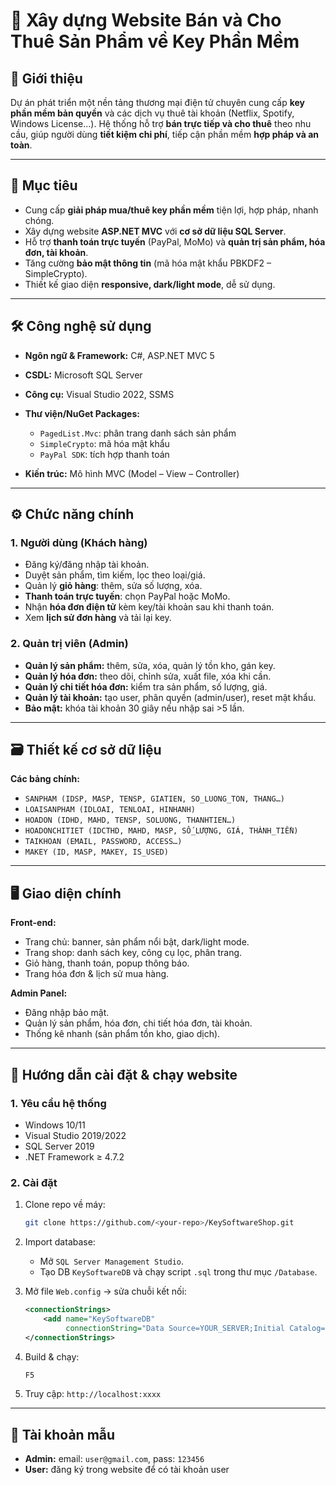 # 🔑 Xây dựng Website Bán và Cho Thuê Sản Phẩm về Key Phần Mềm

## 📌 Giới thiệu

Dự án phát triển một nền tảng thương mại điện tử chuyên cung cấp **key phần mềm bản quyền** và các dịch vụ thuê tài khoản (Netflix, Spotify, Windows License...). Hệ thống hỗ trợ **bán trực tiếp và cho thuê** theo nhu cầu, giúp người dùng **tiết kiệm chi phí**, tiếp cận phần mềm **hợp pháp và an toàn**.

---

## 🎯 Mục tiêu

* Cung cấp **giải pháp mua/thuê key phần mềm** tiện lợi, hợp pháp, nhanh chóng.
* Xây dựng website **ASP.NET MVC** với **cơ sở dữ liệu SQL Server**.
* Hỗ trợ **thanh toán trực tuyến** (PayPal, MoMo) và **quản trị sản phẩm, hóa đơn, tài khoản**.
* Tăng cường **bảo mật thông tin** (mã hóa mật khẩu PBKDF2 – SimpleCrypto).
* Thiết kế giao diện **responsive, dark/light mode**, dễ sử dụng.

---

## 🛠️ Công nghệ sử dụng

* **Ngôn ngữ & Framework:** C#, ASP.NET MVC 5
* **CSDL:** Microsoft SQL Server
* **Công cụ:** Visual Studio 2022, SSMS
* **Thư viện/NuGet Packages:**

  * `PagedList.Mvc`: phân trang danh sách sản phẩm
  * `SimpleCrypto`: mã hóa mật khẩu
  * `PayPal SDK`: tích hợp thanh toán
* **Kiến trúc:** Mô hình MVC (Model – View – Controller)

---

## ⚙️ Chức năng chính

### 1. Người dùng (Khách hàng)

* Đăng ký/đăng nhập tài khoản.
* Duyệt sản phẩm, tìm kiếm, lọc theo loại/giá.
* Quản lý **giỏ hàng**: thêm, sửa số lượng, xóa.
* **Thanh toán trực tuyến**: chọn PayPal hoặc MoMo.
* Nhận **hóa đơn điện tử** kèm key/tài khoản sau khi thanh toán.
* Xem **lịch sử đơn hàng** và tải lại key.

### 2. Quản trị viên (Admin)

* **Quản lý sản phẩm:** thêm, sửa, xóa, quản lý tồn kho, gán key.
* **Quản lý hóa đơn:** theo dõi, chỉnh sửa, xuất file, xóa khi cần.
* **Quản lý chi tiết hóa đơn:** kiểm tra sản phẩm, số lượng, giá.
* **Quản lý tài khoản:** tạo user, phân quyền (admin/user), reset mật khẩu.
* **Bảo mật:** khóa tài khoản 30 giây nếu nhập sai >5 lần.

---

## 🗃️ Thiết kế cơ sở dữ liệu

**Các bảng chính:**

* `SANPHAM (IDSP, MASP, TENSP, GIATIEN, SO_LUONG_TON, THANG…)`
* `LOAISANPHAM (IDLOAI, TENLOAI, HINHANH)`
* `HOADON (IDHD, MAHD, TENSP, SOLUONG, THANHTIEN…)`
* `HOADONCHITIET (IDCTHD, MAHD, MASP, SỐ_LƯỢNG, GIÁ, THÀNH_TIỀN)`
* `TAIKHOAN (EMAIL, PASSWORD, ACCESS…)`
* `MAKEY (ID, MASP, MAKEY, IS_USED)`

---

## 🖥️ Giao diện chính

**Front-end:**

* Trang chủ: banner, sản phẩm nổi bật, dark/light mode.
* Trang shop: danh sách key, công cụ lọc, phân trang.
* Giỏ hàng, thanh toán, popup thông báo.
* Trang hóa đơn & lịch sử mua hàng.

**Admin Panel:**

* Đăng nhập bảo mật.
* Quản lý sản phẩm, hóa đơn, chi tiết hóa đơn, tài khoản.
* Thống kê nhanh (sản phẩm tồn kho, giao dịch).

---

## 🚀 Hướng dẫn cài đặt & chạy website

### 1. Yêu cầu hệ thống

* Windows 10/11
* Visual Studio 2019/2022
* SQL Server 2019
* .NET Framework ≥ 4.7.2

### 2. Cài đặt

1. Clone repo về máy:

   ```bash
   git clone https://github.com/<your-repo>/KeySoftwareShop.git
   ```
2. Import database:

   * Mở `SQL Server Management Studio`.
   * Tạo DB `KeySoftwareDB` và chạy script `.sql` trong thư mục `/Database`.
3. Mở file `Web.config` → sửa chuỗi kết nối:

   ```xml
   <connectionStrings>
       <add name="KeySoftwareDB"
            connectionString="Data Source=YOUR_SERVER;Initial Catalog=KeySoftwareDB;Integrated Security=True"/>
   </connectionStrings>
   ```
4. Build & chạy:

   ```bash
   F5
   ```
5. Truy cập: `http://localhost:xxxx`

---

## 🔑 Tài khoản mẫu

* **Admin:** email: `user@gmail.com`, pass: `123456`
* **User:** đăng ký trong website để có tài khoản user


